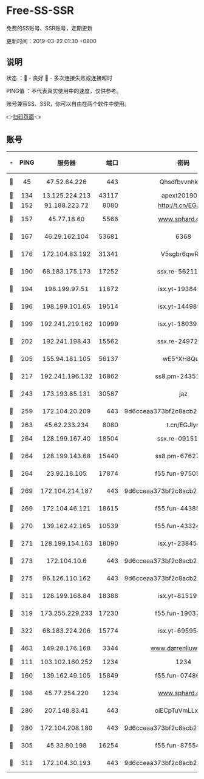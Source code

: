 # Free-SS-SSR

免费的SS账号、SSR账号，定期更新

更新时间：2019-03-22 01:30 +0800

## 说明

状态     ：🙂 - 良好 🙁 - 多次连接失败或连接超时

PING值   ：不代表真实使用中的速度，仅供参考。

账号兼容SS、SSR，你可以自由在两个软件中使用。

👉[扫码页面](https://liesauer.github.io/Free-SS-SSR/)👈

## 账号

|-|PING|服务器|端口|密码|加密方式|区域|
|:----:|:----:|:-----:|-----:|:----:|:----:|:----:|
|🙂|45|47.52.64.226|443|Qhsdfbvvnhkm1|aes-256-cfb|HK|
|🙂|134|13.125.224.213|43117|apext2019005|chacha20|KR|
|🙂|152|91.188.223.72|8080|http://t.cn/EGJIyrl|rc4-md5|RU|
|🙂|157|45.77.18.60|5566|www.sphard.com|aes-256-cfb|JP|
|🙂|167|46.29.162.104|53681|6368|aes-256-ctr|RU|
|🙂|176|172.104.83.192|31341|V5sgbr6qwRg1|aes-256-cfb|JP|
|🙂|190|68.183.175.173|17252|ssx.re-56211107|aes-256-cfb|US|
|🙂|194|198.199.97.51|11672|isx.yt-19384515|aes-256-cfb|US|
|🙂|196|198.199.101.65|19514|isx.yt-14498993|aes-256-cfb|US|
|🙂|199|192.241.219.162|10999|isx.yt-18039327|aes-256-cfb|US|
|🙂|202|192.241.198.43|15562|ssx.re-24972018|aes-256-cfb|US|
|🙂|205|155.94.181.105|56137|wE5^XH8Quw|aes-256-cfb|US|
|🙂|217|192.241.196.132|16862|ss8.pm-24351736|aes-256-cfb|US|
|🙂|243|173.193.85.131|30587|jaz|aes-256-cfb|US|
|🙂|259|172.104.20.209|443|9d6cceaa373bf2c8acb22e60b6a58be6|aes-256-cfb|US|
|🙂|263|45.62.233.234|8080|t.cn/EGJIyrl|rc4-md5|CA|
|🙂|264|128.199.167.40|18504|ssx.re-09151309|aes-256-cfb|SG|
|🙂|264|128.199.143.68|15440|ss8.pm-67627124|aes-256-cfb|SG|
|🙂|264|23.92.18.105|17874|f55.fun-97505102|aes-256-cfb|US|
|🙂|269|172.104.214.187|443|9d6cceaa373bf2c8acb22e60b6a58be6|aes-256-cfb|US|
|🙂|269|172.104.46.121|18615|f55.fun-44385578|aes-256-cfb|SG|
|🙂|270|139.162.42.165|10539|f55.fun-43324976|aes-256-cfb|SG|
|🙂|271|128.199.154.163|18090|isx.yt-23845472|aes-256-cfb|SG|
|🙂|273|172.104.10.6|443|9d6cceaa373bf2c8acb22e60b6a58be6|aes-256-cfb|US|
|🙂|275|96.126.110.162|443|9d6cceaa373bf2c8acb22e60b6a58be6|aes-256-cfb|US|
|🙂|311|128.199.168.84|18388|isx.yt-81519185|aes-256-cfb|SG|
|🙂|319|173.255.229.233|17230|f55.fun-19037951|aes-256-cfb|US|
|🙂|322|68.183.224.206|15774|isx.yt-69595810|aes-256-cfb|SG|
|🙂|463|149.28.176.168|3344|www.darrenliuwei.com|aes-256-cfb|AU|
|🙂|111|103.102.160.252|1234|1234|rc4-md5|JP|
|🙂|160|139.162.49.105|15849|f55.fun-07486804|aes-256-cfb|SG|
|🙂|198|45.77.254.220|1234|www.sphard.com|aes-256-cfb|SG|
|🙂|280|207.148.83.41|443|oiECpTuVmLLxk4Ts|aes-256-cfb|AU|
|🙂|280|172.104.208.180|443|9d6cceaa373bf2c8acb22e60b6a58be6|aes-256-cfb|US|
|🙂|305|45.33.80.198|16254|f55.fun-87554546|aes-256-cfb|US|
|🙂|311|172.104.30.193|443|9d6cceaa373bf2c8acb22e60b6a58be6|aes-256-cfb|US|
